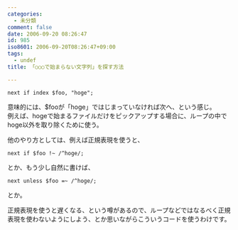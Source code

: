 ```yaml
---
categories:
  - 未分類
comment: false
date: 2006-09-20 08:26:47
id: 985
iso8601: 2006-09-20T08:26:47+09:00
tags:
  - undef
title: 「○○○で始まらない文字列」を探す方法

---
```


<div class="entry-body">
                                 <pre><code>next if index $foo, "hoge";</code></pre>

<p>意味的には、$fooが「hoge」ではじまっていなければ次へ、という感じ。<br />
例えば、hogeで始まるファイルだけをピックアップする場合に、ループの中でhoge以外を取り除くために使う。</p>

<p>他のやり方としては、例えば正規表現を使うと、</p>

<pre><code>next if $foo !~ /^hoge/;</code></pre>

<p>とか、もう少し自然に書けば、</p>

<pre><code>next unless $foo =~ /^hoge/;</code></pre>

<p>とか。</p>

<p>正規表現を使うと遅くなる、という噂があるので、ループなどではなるべく正規表現を使わないようにしよう、とか思いながらこういうコードを使うわけです。</p>
                              </div>    	